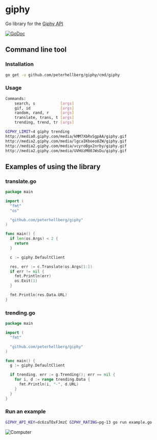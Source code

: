 giphy
=====

Go library for the [Giphy API](https://github.com/Giphy/GiphyAPI)

[![GoDoc](https://godoc.org/github.com/peterhellberg/giphy?status.svg)](https://godoc.org/github.com/peterhellberg/giphy)

## Command line tool

### Installation

```bash
go get -u github.com/peterhellberg/giphy/cmd/giphy
```

### Usage


```bash
Commands:
	search, s           [args]
	gif, id             [args]
	random, rand, r     [args]
	translate, trans, t [args]
	trending, trend, tr [args]
```

```bash
GIPHY_LIMIT=4 giphy trending
http://media0.giphy.com/media/kMM7XbRvSgpAA/giphy.gif
http://media2.giphy.com/media/lgcaIKboeo8ZW/giphy.gif
http://media2.giphy.com/media/vcyroBgx2nrby/giphy.gif
http://media2.giphy.com/media/UVHUzM00JWsDu/giphy.gif
```

## Examples of using the library

### translate.go

```go
package main

import (
  "fmt"
  "os"

  "github.com/peterhellberg/giphy"
)

func main() {
  if len(os.Args) < 2 {
    return
  }

  c := giphy.DefaultClient

  res, err := c.Translate(os.Args[1:])
  if err != nil {
    fmt.Println(err)
    os.Exit(1)
  }

  fmt.Println(res.Data.URL)
}

```

### trending.go

```go
package main

import (
  "fmt"

  "github.com/peterhellberg/giphy"
)

func main() {
  g := giphy.DefaultClient

  if trending, err := g.Trending(); err == nil {
    for i, d := range trending.Data {
      fmt.Println(i, "-", d.URL)
    }
  }
}
```

### Run an example

```bash
GIPHY_API_KEY=dc6zaTOxFJmzC GIPHY_RATING=pg-13 go run example.go
```

![Computer](http://media.giphy.com/media/MzX5hCfR5nP20/giphy.gif)
